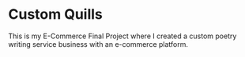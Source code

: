 # Custom Quills
 This is my E-Commerce Final Project where I created a custom poetry writing service business with an e-commerce platform.
